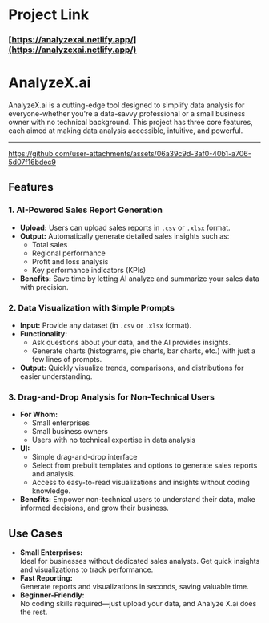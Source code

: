 # Project Link


###  [https://analyzexai.netlify.app/](https://analyzexai.netlify.app/)



# AnalyzeX.ai


AnalyzeX.ai is a cutting-edge tool designed to simplify data analysis for everyone-whether you're a data-savvy professional or a small business owner with no technical background. This project has three core features, each aimed at making data analysis accessible, intuitive, and powerful.  

---


https://github.com/user-attachments/assets/06a39c9d-3af0-40b1-a706-5d07f16bdec9






## Features  

### 1. AI-Powered Sales Report Generation  
- **Upload:** Users can upload sales reports in `.csv` or `.xlsx` format.  
- **Output:** Automatically generate detailed sales insights such as:  
  - Total sales  
  - Regional performance  
  - Profit and loss analysis  
  - Key performance indicators (KPIs)  
- **Benefits:** Save time by letting AI analyze and summarize your sales data with precision.  

### 2. Data Visualization with Simple Prompts  
- **Input:** Provide any dataset (in `.csv` or `.xlsx` format).  
- **Functionality:**  
  - Ask questions about your data, and the AI provides insights.  
  - Generate charts (histograms, pie charts, bar charts, etc.) with just a few lines of prompts.  
- **Output:** Quickly visualize trends, comparisons, and distributions for easier understanding.  

### 3. Drag-and-Drop Analysis for Non-Technical Users  
- **For Whom:**  
  - Small enterprises  
  - Small business owners  
  - Users with no technical expertise in data analysis  
- **UI:**  
  - Simple drag-and-drop interface  
  - Select from prebuilt templates and options to generate sales reports and analysis.  
  - Access to easy-to-read visualizations and insights without coding knowledge.  
- **Benefits:** Empower non-technical users to understand their data, make informed decisions, and grow their business.  

## Use Cases  
- **Small Enterprises:**  
  Ideal for businesses without dedicated sales analysts. Get quick insights and visualizations to track performance.  
- **Fast Reporting:**  
  Generate reports and visualizations in seconds, saving valuable time.  
- **Beginner-Friendly:**  
  No coding skills required—just upload your data, and Analyze X.ai does the rest.  

